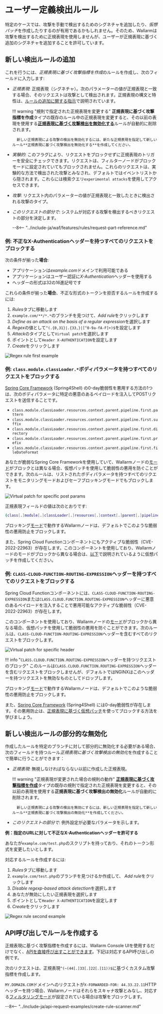 [link-regex]:       https://github.com/yandex/pire

[img-regex-example1]:       ../../images/user-guides/rules/regex-rule-1.png
[img-regex-example2]:       ../../images/user-guides/rules/regex-rule-2.png
[img-regex-id]:             ../../images/user-guides/rules/regex-id.png

# ユーザー定義検出ルール

特定のケースでは、攻撃を手動で検出するためのシグネチャを追加したり、*仮想パッチ*を作成したりするのが有用であるかもしれません。そのため、Wallarmは攻撃を検出するために正規表現を使用しませんが、ユーザーが正規表現に基づく追加のシグネチャを追加することを許可しています。

## 新しい検出ルールの追加

これを行うには、*正規表現に基づく攻撃指標を作成*のルールを作成し、次のフィールドに入力します:

* *正規表現*: 正規表現（シグネチャ）。次のパラメーターの値が正規表現と一致する場合、そのリクエストは攻撃として検出されます。正規表現の構文と特性は、[ルールの追加に関する指示](rules.md#condition-type-regex)で説明されています。

    !!! warning "規則で指定された正規表現を変更する"
        **正規表現に基づく攻撃指標を作成**タイプの既存のルール中の正規表現を変更すると、その以前の表現を使用する[**正規表現に基づく攻撃検出を無効化する**](#partial-disabling-of-a-new-detection-rule)ルールが自動的に削除されます。

        新しい正規表現による攻撃の検出を無効化するには、新たな正規表現を指定して新しいルール**正規表現に基づく攻撃検出を無効化する**を作成してください。

* *実験的*: このフラグにより、リクエストをブロックせずに正規表現のトリガーを安全にチェックできます。リクエストは、フィルターノードがブロックモードに設定されていてもブロックされません。これらのリクエストは、実験的な方法で検出された攻撃とみなされ、デフォルトではイベントリストから隠されます。これらには検索クエリ`experimental attacks`を使用してアクセスできます。

* *攻撃*: リクエスト内のパラメーターの値が正規表現と一致したときに検出される攻撃のタイプ。

* *このリクエストの部分で*: システムが対応する攻撃を検出するべきリクエストの部分を決定します。

    --8<-- "../include-ja/waf/features/rules/request-part-reference.md"

### 例: 不正なX-Authenticationヘッダーを持つすべてのリクエストをブロックする

次の条件が揃った**場合**:

* アプリケーションは*example.com*ドメインで利用可能である
* アプリケーションはユーザー認証に*X-Authentication*ヘッダーを使用する
* ヘッダーの形式は32の16進記号です

これらの条件が揃った**場合**、不正な形式のトークンを拒否するルールを作成するには:

1. *Rules*タブに移動します
2. `example.com/**/*.*`のブランチを見つけて、*Add rule*をクリックします
3. *Define as an attack on the basis of a regular expression*を選択します
4. *Regex*の値として`^(.{0,31}|.{33,}|[^0-9a-fA-F]+)$`を設定します
5. *Attack*のタイプとして`Virtual patch`を選択します
6. ポイントとして`Header X-AUTHENTICATION`を設定します
7. *Create*をクリックします

![Regex rule first example][img-regex-example1]

### 例: `class.module.classLoader.*`ボディパラメータを持つすべてのリクエストをブロックする

[Spring Core Framework](https://docs.spring.io/spring-framework/docs/3.2.x/spring-framework-reference/html/overview.html) (Spring4Shell) の0-day脆弱性を悪用する方法の1つは、次のボディパラメータに特定の悪意のあるペイロードを注入してPOSTリクエストを送信することです。

* `class.module.classLoader.resources.context.parent.pipeline.first.pattern`
* `class.module.classLoader.resources.context.parent.pipeline.first.suffix`
* `class.module.classLoader.resources.context.parent.pipeline.first.directory`
* `class.module.classLoader.resources.context.parent.pipeline.first.prefix`
* `class.module.classLoader.resources.context.parent.pipeline.first.fileDateFormat`

あなたが脆弱なSpring Core Frameworkを使用していて、Wallarmノードの[モード](../../admin-en/configure-wallarm-mode.md#available-filtration-modes)がブロックとは異なる場合、仮想パッチを使用して脆弱性の悪用を防ぐことができます。次のルールは、リストされたボディパラメータを持つすべてのリクエストをモニタリングモードおよびセーフブロッキングモードでもブロックします。

![Virtual patch for specific post params](../../images/user-guides/rules/regexp-rule-post-params-spring.png)

正規表現フィールドの値は次のとおりです:

```bash
(class[.]module[.]classLoader[.]resources[.]context[.]parent[.]pipeline[.]first[.])(pattern|suffix|directory|prefix|fileDateFormat)
```

ブロッキング[モード](../../admin-en/configure-wallarm-mode.md#available-filtration-modes)で動作するWallarmノードは、デフォルトでこのような脆弱性の悪用防止をブロックします。

また、Spring Cloud Functionコンポーネントにもアクティブな脆弱性（CVE-2022-22963）が存在します。このコンポーネントを使用しており、Wallarmノードのモードがブロックから異なる場合は、[以下](#example-block-all-requests-with-the-class-cloud-function-routing-expression-header)で説明されているように仮想パッチを作成してください。

### 例: `CLASS-CLOUD-FUNCTION-ROUTING-EXPRESSION`ヘッダーを持つすべてのリクエストをブロックする

Spring Cloud Functionコンポーネントには、`CLASS-CLOUD-FUNCTION-ROUTING-EXPRESSION`または`CLASS.CLOUD.FUNCTION.ROUTING-EXPRESSION`ヘッダーに悪意のあるペイロードを注入することで悪用可能なアクティブな脆弱性（CVE-2022-22963）が存在します。

このコンポーネントを使用しており、Wallarmノードの[モード](../../admin-en/configure-wallarm-mode.md#available-filtration-modes)がブロックから異なる場合、仮想パッチを使用して脆弱性の悪用を防ぐことができます。次のルールは、`CLASS-CLOUD-FUNCTION-ROUTING-EXPRESSION`ヘッダーを含むすべてのリクエストをブロックします。

![Virtual patch for specific header](../../images/user-guides/rules/regexp-rule-header-spring.png)

!!! info "`CLASS.CLOUD.FUNCTION.ROUTING-EXPRESSION`ヘッダーを持つリクエストのブロック"
    このルールは`CLASS.CLOUD.FUNCTION.ROUTING-EXPRESSION`ヘッダーを含むリクエストをブロックしませんが、デフォルトではNGINXはこのヘッダーを持つリクエストを無効なものとしてドロップします。

ブロッキング[モード](../../admin-en/configure-wallarm-mode.md#available-filtration-modes)で動作するWallarmノードは、デフォルトでこのような脆弱性の悪用防止をブロックします。

また、[Spring Core Framework](https://docs.spring.io/spring-framework/docs/3.2.x/spring-framework-reference/html/overview.html) (Spring4Shell) には0-day脆弱性が存在します。その悪用防止は、[正規表現に基づく仮想パッチ](#example-block-all-requests-with-the-class-module-class-loader-body-parameters)を使ってブロックする方法を学びましょう。

## 新しい検出ルールの部分的な無効化

作成したルールを特定のブランチに対して部分的に無効化する必要がある場合、次のフィールドを持つルール*正規表現に基づく攻撃検出の無効化*を作成することで簡単に行うことができます：

- *正規表現*: 無視しなければならない以前に作成した正規表現。

    !!! warning "正規表現が変更された場合の規則の動作"
        [**正規表現に基づく攻撃指標を作成**](#adding-a-new-detection-rule)タイプの既存の規則で指定された正規表現を変更すると、その以前の表現を使用する**正規表現に基づく攻撃検出の無効化**ルールが自動的に削除されます。

        新しい正規表現による攻撃の検出を無効にするには、新しい正規表現を指定して新しいルール**正規表現に基づく攻撃検出の無効化**を作成してください。

- *このリクエストの部分で*: 例外設定が必要なパラメータを示します。

**例：指定のURLに対して不正なX-Authenticationヘッダーを許可する**

あなたが`example.com/test.php`のスクリプトを持っており、それのトークン形式を変更したいとします。

対応するルールを作成するには:

1. *Rules*タブに移動します
1. `example.com/test.php`のブランチを見つけるか作成して、 *Add rule*をクリックします
1. *Disable regexp-based attack detection*を選択します
1. あなたが無効にしたい正規表現を選択します
1. ポイントとして`Header X-AUTHENTICATION`を設定します
1. *Create*をクリックします

![Regex rule second example][img-regex-example2]

## API呼び出しでルールを作成する

正規表現に基づく攻撃指標を作成するには、Wallarm Console UIを使用するだけでなく、[APIを直接呼び出すことができます](../../api/overview.md)。下記は対応するAPI呼び出しの例です。

次のリクエストは、正規表現`^(~(44[.]33[.]22[.]11))$`に基づくカスタム攻撃指標を作成します。

`MY.DOMAIN.COM`ドメインへのリクエストが`X-FORWARDED-FOR: 44.33.22.11`HTTPヘッダーを持つ場合、Wallarmノードはそれらをスキャナ攻撃とみなし、対応する[フィルタリングモード](../../admin-en/configure-wallarm-mode.md)が設定されている場合は攻撃をブロックします。

--8<-- "../include-ja/api-request-examples/create-rule-scanner.md"
